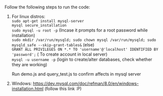 Follow the following steps to run the code:


1. For linux distros:  
    ```sudo apt-get install mysql-server```  
    ```mysql secure_installation```  
    ```sudo mysql -u root -p```  (Incase it prompts for a root password while installation)  
    ```sudo mkdir /var/run/mysqld; sudo chown mysql /var/run/mysqld; sudo mysqld_safe --skip-grant-tables&```  (else)  
    ```GRANT ALL PRIVILEGES ON *.* TO 'username'@'localhost' IDENTIFIED BY 'password';``` ( To create account in local server)  
    ```mysql -u username -p``` (login to create/alter databases, check whether they are working)  
  
    Run demo.js and query_test.js to confirm affects in mysql server

2. Windows: 
    https://dev.mysql.com/doc/refman/8.0/en/windows-installation.html  (follow this link :P)

